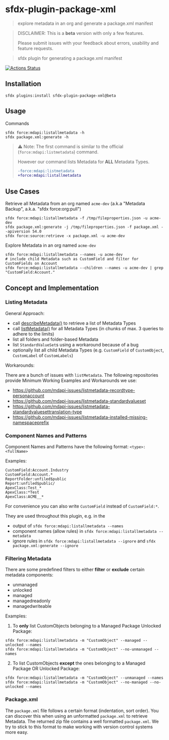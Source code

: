 # sfdx-plugin-package-xml

> explore metadata in an org and generate a package.xml manifest

> DISCLAIMER: This is a **beta** version with only a few features.
>
> Please submit issues with your feedback about errors, usability and feature requests.

> sfdx plugin for generating a package.xml manifest

[![Actions Status](https://github.com/amtrack/sfdx-plugin-package-xml/workflows/Test%20and%20Release/badge.svg)](https://github.com/amtrack/sfdx-plugin-package-xml/actions)

## Installation

```console
sfdx plugins:install sfdx-plugin-package-xml@beta
```

## Usage

Commands

```console
sfdx force:mdapi:listallmetadata -h
sfdx package.xml:generate -h
```

> :warning: Note: The first command is similar to the official (`force:mdapi:listmetadata`) command.
>
> However our command lists Metadata for **ALL** Metadata Types.
>
> ```diff
> -force:mdapi:listmetadata
> +force:mdapi:listallmetadata
> ```

## Use Cases

Retrieve all Metadata from an org named `acme-dev` (a.k.a "Metadata Backup", a.k.a. "sfdx force:org:pull")

```console
sfdx force:mdapi:listallmetadata -f /tmp/fileproperties.json -u acme-dev
sfdx package.xml:generate -j /tmp/fileproperties.json -f package.xml --apiversion 54.0
sfdx force:source:retrieve -x package.xml -u acme-dev
```

Explore Metadata in an org named `acme-dev`

```console
sfdx force:mdapi:listallmetadata --names -u acme-dev
# include child Metadata such as CustomField and filter for CustomFields on Account
sfdx force:mdapi:listallmetadata --children --names -u acme-dev | grep "CustomField:Account."
```

## Concept and Implementation

### Listing Metadata

General Approach:

- call [describeMetadata()](https://developer.salesforce.com/docs/atlas.en-us.api_meta.meta/api_meta/meta_describe.htm) to retrieve a list of Metadata Types
- call [listMetadata()](https://developer.salesforce.com/docs/atlas.en-us.api_meta.meta/api_meta/meta_listmetadata.htm) for all Metadata Types (in chunks of max. 3 queries to adhere to the limits)
- list all folders and folder-based Metadata
- list `StandardValueSet`s using a workaround because of a bug
- optionally list all child Metadata Types (e.g. `CustomField` of `CustomObject`, `CustomLabel` of `CustomLabels`)

Workarounds:

There are a bunch of issues with `listMetadata`. The following repositories provide Minimum Working Examples and Workarounds we use:

- https://github.com/mdapi-issues/listmetadata-recordtype-personaccount
- https://github.com/mdapi-issues/listmetadata-standardvalueset
- https://github.com/mdapi-issues/listmetadata-standardvaluesettranslation-type
- https://github.com/mdapi-issues/listmetadata-installed-missing-namespaceprefix

### Component Names and Patterns

Component Names and Patterns have the following format: `<type>:<fullName>`

Examples:

```
CustomField:Account.Industry
CustomField:Account.*
ReportFolder:unfiled$public
Report:unfiled$public/
ApexClass:Test_*
ApexClass:*Test
ApexClass:ACME__*
```

For convenience you can also write `CustomField` instead of `CustomField:*`.

They are used throughout this plugin, e.g. in the

- output of `sfdx force:mdapi:listallmetadata --names`
- component names (allow rules) in `sfdx force:mdapi:listallmetadata --metadata`
- ignore rules in `sfdx force:mdapi:listallmetadata --ignore` and `sfdx package.xml:generate --ignore`

### Filtering Metadata

There are some predefined filters to either **filter** or **exclude** certain metadata components:

- unmanaged
- unlocked
- managed
- managedreadonly
- managedwriteable

Examples:

1. To **only** list CustomObjects belonging to a Managed Package Unlocked Package:

```console
sfdx force:mdapi:listallmetadata -m "CustomObject" --managed --unlocked --names
sfdx force:mdapi:listallmetadata -m "CustomObject" --no-unmanaged --names
```

2. To list CustomObjects **except** the ones belonging to a Managed Package OR Unlocked Package:

```console
sfdx force:mdapi:listallmetadata -m "CustomObject" --unmanaged --names
sfdx force:mdapi:listallmetadata -m "CustomObject" --no-managed --no-unlocked --names
```

### Package.xml

The `package.xml` file follows a certain format (indentation, sort order).
You can discover this when using an unformatted `package.xml` to retrieve Metadata.
The returned zip file contains a well formatted `package.xml`.
We try to stick to this format to make working with version control systems more easy.
